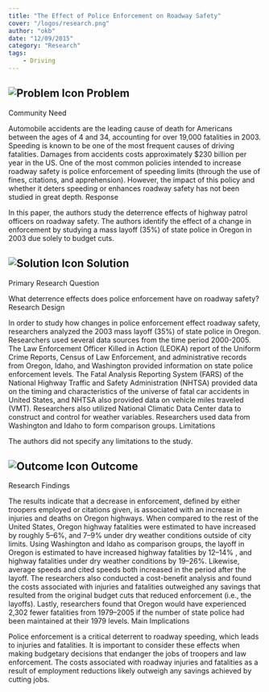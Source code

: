 ```yaml
---
title: "The Effect of Police Enforcement on Roadway Safety"
cover: "/logos/research.png"
author: "okb"
date: "12/09/2015"
category: "Research"
tags:
    - Driving
---
```


## ![Problem Icon](https://github.com/google/material-design-icons/raw/master/alert/1x_web/ic_error_outline_black_48dp.png "Problem") Problem

Community Need

Automobile accidents are the leading cause of death for Americans between the ages of 4 and 34, accounting for over 19,000 fatalities in 2003. Speeding is known to be one of the most frequent causes of driving fatalities. Damages from accidents costs approximately $230 billion per year in the US. One of the most common policies intended to increase roadway safety is police enforcement of speeding limits (through the use of fines, citations, and apprehension). However, the impact of this policy and whether it deters speeding or enhances roadway safety has not been studied in great depth.
Response

In this paper, the authors study the deterrence effects of highway patrol officers on roadway safety. The authors identify the effect of a change in enforcement by studying a mass layoff (35%) of state police in Oregon in 2003 due solely to budget cuts.

## ![Solution Icon](https://github.com/google/material-design-icons/raw/master/action/1x_web/ic_lightbulb_outline_black_48dp.png "Solution") Solution

Primary Research Question

What deterrence effects does police enforcement have on roadway safety?
Research Design

In order to study how changes in police enforcement effect roadway safety, researchers analyzed the 2003 mass layoff (35%) of state police in Oregon. Researchers used several data sources from the time period 2000-2005. The Law Enforcement Officer Killed in Action (LEOKA) report of the Uniform Crime Reports, Census of Law Enforcement, and administrative records from Oregon, Idaho, and Washington provided information on state police enforcement levels. The Fatal Analysis Reporting System (FARS) of the National Highway Traffic and Safety Administration (NHTSA) provided data on the timing and characteristics of the universe of fatal car accidents in United States, and NHTSA also provided data on vehicle miles traveled (VMT). Researchers also utilized National Climatic Data Center data to construct and control for weather variables. Researchers used data from Washington and Idaho to form comparison groups.
Limitations

The authors did not specify any limitations to the study.
## ![Outcome Icon](https://github.com/google/material-design-icons/raw/master/action/1x_web/ic_view_list_black_48dp.png "Outcome") Outcome

Research Findings

The results indicate that a decrease in enforcement, defined by either troopers employed or citations given, is associated with an increase in injuries and deaths on Oregon highways. When compared to the rest of the United States, Oregon highway fatalities were estimated to have increased by roughly 5–6%, and 7–9% under dry weather conditions outside of city limits. Using Washington and Idaho as comparison groups, the layoff in Oregon is estimated to have increased highway fatalities by 12–14% , and highway fatalities under dry weather conditions by 19–26%. Likewise, average speeds and cited speeds both increased in the period after the layoff. The researchers also conducted a cost-benefit analysis and found the costs associated with injuries and fatalities outweighed any savings that resulted from the original budget cuts that reduced enforcement (i.e., the layoffs). Lastly, researchers found that Oregon would have experienced 2,302 fewer fatalities from 1979–2005 if the number of state police had been maintained at their 1979 levels.
Main Implications

Police enforcement is a critical deterrent to roadway speeding, which leads to injuries and fatalities. It is important to consider these effects when making budgetary decisions that endanger the jobs of troopers and law enforcement. The costs associated with roadway injuries and fatalities as a result of employment reductions likely outweigh any savings achieved by cutting jobs.